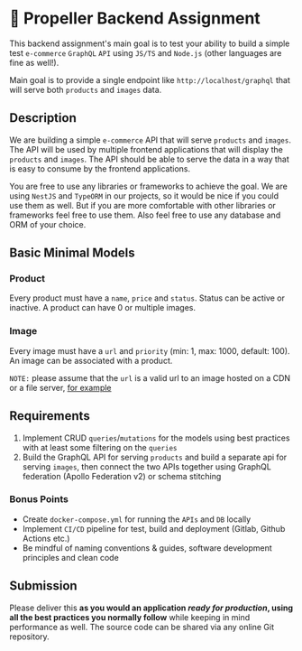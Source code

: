 # 🚀 Propeller Backend Assignment

This backend assignment's main goal is to test your ability to build a simple test `e-commerce` `GraphQL` `API`
using `JS/TS` and `Node.js` (other languages are fine as well!).

Main goal is to provide a single endpoint like `http://localhost/graphql` that will serve both `products` and `images`
data.

## Description

We are building a simple `e-commerce` API that will serve `products` and `images`. The API will be used by multiple
frontend applications that will display the `products` and `images`. The API should be able to serve the data in a way
that is easy to consume by the frontend applications.

You are free to use any libraries or frameworks to achieve the goal. We are using `NestJS` and `TypeORM` in our
projects, so it would be nice if you could use them as well. But if you are more comfortable with other libraries or
frameworks feel free to use them. Also feel free to use any database and ORM of your choice.

## Basic Minimal Models

### Product

Every product must have a `name`, `price` and `status`. Status can be active or inactive. A product can have 0 or
multiple images.

### Image

Every image must have a `url` and `priority` (min: 1, max: 1000, default: 100). An image can be associated with a
product.

`NOTE:` please assume that the `url` is a valid url to an image hosted on a CDN or a file server,
[for example](https://images.unsplash.com/photo-1615789591457-74a63395c990?ixlib=rb-4.0.3&ixid=MnwxMjA3fDB8MHxwaG90by1wYWdlfHx8fGVufDB8fHx8&auto=format&fit=crop&w=774&q=80)

## Requirements

1. Implement CRUD `queries`/`mutations` for the models using best practices with at least some filtering on
   the `queries`
2. Build the GraphQL API for serving `products` and build a separate api for serving `images`, then connect
   the two APIs together using GraphQL federation (Apollo Federation v2) or schema stitching

### Bonus Points

- Create `docker-compose.yml` for running the `APIs` and `DB` locally
- Implement `CI/CD` pipeline for test, build and deployment (Gitlab, Github Actions etc.)
- Be mindful of naming conventions & guides, software development principles and clean code

## Submission

Please deliver this **as you would an application *ready for production*, using all the best practices you normally
follow** while keeping in mind performance as well.
The source code can be shared via any online Git repository.